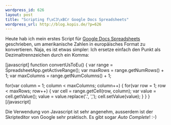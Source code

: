 ```yaml
--- 
wordpress_id: 626
layout: post
title: "Scripting f\xC3\xBCr Google Docs Spreadsheets"
wordpress_url: http://blog.kopis.de/?p=626
---
```

Heute hab ich mein erstes Script für <a href="http://docs.google.com">Google Docs Spreadsheets</a> geschrieben, um amerikanische Zahlen in europäisches Format zu konvertieren. Naja, es ist etwas simpler: Ich ersetze einfach den Punkt als Dezimaltrennzeichen durch ein Komma:

[javascript]
function convertUsToEu() {
  var range = SpreadsheetApp.getActiveRange();
  var maxRows = range.getNumRows() + 1;
  var maxColumns = range.getNumColumns() + 1;
  
  for(var column = 1; column &lt; maxColumns; column++) {
    for(var row = 1; row &lt; maxRows; row++) {
      var cell = range.getCell(row, column);
      var value = cell.getValue();
      value = value.replace('.', ',');
      cell.setValue(value);
    }
  }
}
[/javascript]

Die Verwendung von Javascript ist sehr angenehm, ausserdem ist der Skripteditor von Google sehr praktisch. Es gibt sogar <em>Auto Complete</em>! :-)
